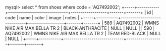 mysql> select * from shoes where code = 'AQ7492002';
+-----+-----------+------------------------------+------------------+-------+-------+
| id  | code      | name                         | color            | image | notes |
+-----+-----------+------------------------------+------------------+-------+-------+
| 589 | AQ7492002 | WMNS NIKE AIR MAX BELLA TR 2 | BLACK-ANTHRACITE | NULL  | NULL  |
| 590 | AQ7492002 | WMNS NIKE AIR MAX BELLA TR 2 | TEAM RED-BLACK   | NULL  | NULL  |
+-----+-----------+------------------------------+------------------+-------+-------+
